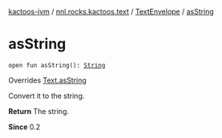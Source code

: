 [kactoos-jvm](../../index.md) / [nnl.rocks.kactoos.text](../index.md) / [TextEnvelope](index.md) / [asString](./as-string.md)

# asString

`open fun asString(): `[`String`](https://kotlinlang.org/api/latest/jvm/stdlib/kotlin/-string/index.html)

Overrides [Text.asString](../../nnl.rocks.kactoos/-text/as-string.md)

Convert it to the string.

**Return**
The string.

**Since**
0.2


